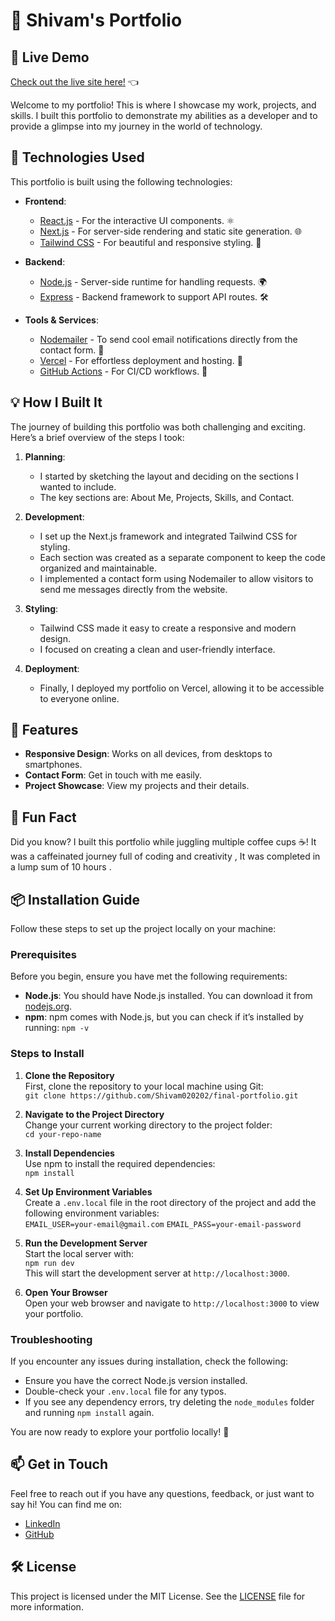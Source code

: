 # 🌟 Shivam's Portfolio

## 🎨 **Live Demo**
[Check out the live site here!](https://shivam-portfolio-beta.vercel.app/) 👈

Welcome to my portfolio! This is where I showcase my work, projects, and skills. I built this portfolio to demonstrate my abilities as a developer and to provide a glimpse into my journey in the world of technology. 

## 🚀 Technologies Used

This portfolio is built using the following technologies:

- **Frontend**: 
  - [React.js](https://reactjs.org/) - For the interactive UI components. ⚛️
  - [Next.js](https://nextjs.org/) - For server-side rendering and static site generation. 🌐
  - [Tailwind CSS](https://tailwindcss.com/) - For beautiful and responsive styling. 🎨

- **Backend**:
  - [Node.js](https://nodejs.org/) - Server-side runtime for handling requests. 🌍
  - [Express](https://expressjs.com/) - Backend framework to support API routes. 🛠️

- **Tools & Services**:
  - [Nodemailer](https://nodemailer.com/) - To send cool email notifications directly from the contact form. 📧
  - [Vercel](https://vercel.com/) - For effortless deployment and hosting. 🚀
  - [GitHub Actions](https://github.com/features/actions) - For CI/CD workflows. 🤖


## 💡 How I Built It

The journey of building this portfolio was both challenging and exciting. Here’s a brief overview of the steps I took:

1. **Planning**: 
   - I started by sketching the layout and deciding on the sections I wanted to include.
   - The key sections are: About Me, Projects, Skills, and Contact.

2. **Development**:
   - I set up the Next.js framework and integrated Tailwind CSS for styling.
   - Each section was created as a separate component to keep the code organized and maintainable.
   - I implemented a contact form using Nodemailer to allow visitors to send me messages directly from the website.

3. **Styling**:
   - Tailwind CSS made it easy to create a responsive and modern design.
   - I focused on creating a clean and user-friendly interface.

4. **Deployment**:
   - Finally, I deployed my portfolio on Vercel, allowing it to be accessible to everyone online.

## 🎨 Features

- **Responsive Design**: Works on all devices, from desktops to smartphones.
- **Contact Form**: Get in touch with me easily.
- **Project Showcase**: View my projects and their details.

## 🎉 Fun Fact

Did you know? I built this portfolio while juggling multiple coffee cups ☕! It was a caffeinated journey full of coding and creativity , It was completed in a lump sum of 10 hours .

## 📦 Installation Guide

Follow these steps to set up the project locally on your machine:

### Prerequisites

Before you begin, ensure you have met the following requirements:

- **Node.js**: You should have Node.js installed. You can download it from [nodejs.org](https://nodejs.org/).
- **npm**: npm comes with Node.js, but you can check if it’s installed by running: `npm -v`

### Steps to Install

1. **Clone the Repository**  
   First, clone the repository to your local machine using Git:  
   `git clone https://github.com/Shivam020202/final-portfolio.git`

2. **Navigate to the Project Directory**  
   Change your current working directory to the project folder:  
   `cd your-repo-name`

3. **Install Dependencies**  
   Use npm to install the required dependencies:  
   `npm install`

4. **Set Up Environment Variables**  
   Create a `.env.local` file in the root directory of the project and add the following environment variables:  
   `EMAIL_USER=your-email@gmail.com`
   `EMAIL_PASS=your-email-password`
5. **Run the Development Server**  
Start the local server with:  
`npm run dev`  
This will start the development server at `http://localhost:3000`.

6. **Open Your Browser**  
Open your web browser and navigate to `http://localhost:3000` to view your portfolio.

### Troubleshooting

If you encounter any issues during installation, check the following:

- Ensure you have the correct Node.js version installed.
- Double-check your `.env.local` file for any typos.
- If you see any dependency errors, try deleting the `node_modules` folder and running `npm install` again.

You are now ready to explore your portfolio locally! 🚀


## 📫 Get in Touch

Feel free to reach out if you have any questions, feedback, or just want to say hi! You can find me on:

- [LinkedIn](https://www.linkedin.com/in/shivam-kumar-4b334b210/)
- [GitHub](https://github.com/Shivam020202)

## 🛠️ License

This project is licensed under the MIT License. See the [LICENSE](LICENSE) file for more information.
